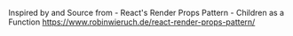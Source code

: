 Inspired by and Source from - React's Render Props Pattern - Children as a Function
https://www.robinwieruch.de/react-render-props-pattern/
